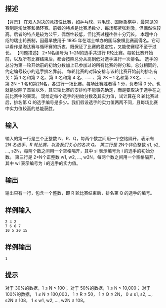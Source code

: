 ## 描述


【背景】 在双人对决的竞技性比赛，如乒乓球、羽毛球、国际象棋中，最常见的赛制是淘汰赛和循环赛。前者的特点是比赛场数少，每场都紧张刺激，但偶然性较高。后者的特点是较为公平，偶然性较低，但比赛过程往往十分冗长。 本题中介绍的瑞士轮赛制，因最早使用于 1895 年在瑞士举办的国际象棋比赛而得名。它可以看作是淘汰赛与循环赛的折衷，既保证了比赛的稳定性，又能使赛程不至于过长。  【问题描述】 2*N名编号为 1~2N的选手共进行 R轮比赛。每轮比赛开始前，以及所有比赛结束后，都会按照总分从高到低对选手进行一次排名。 选手的总分为第一轮开始前的初始分数加上已参加过的所有比赛的得分和。总分相同的，约定编号较小的选手排名靠前。 每轮比赛的对阵安排与该轮比赛开始前的排名有关：第 1 名和第 2 名、第 3 名和第 4 名、……、第 2K – 1 名和第 2K名、……  、第 2N – 1 名和第2N名，各进行一场比赛。每场比赛胜者得 1 分，负者得 0 分。也就是说除了首轮以外，其它轮比赛的安排均不能事先确定，而是要取决于选手在之前比赛中的表现。 现给定每个选手的初始分数及其实力值，试计算在 R 轮比赛过后，排名第 Q 的选手编号是多少。我们假设选手的实力值两两不同，且每场比赛中实力值较高的总能获胜。

## 输入


输入的第一行是三个正整数 N、R、Q，每两个数之间用一个空格隔开，表示有 2*N 名选手、R 轮比赛，以及我们关心的名次 Q。 第二行是 2*N个非负整数 s1, s2, …, s2N，每两个数之间用一个空格隔开，其中 si 表示编号为 i 的选手的初始分数。 第三行是 2*N个正整数 w1, w2, …, w2N，每两个数之间用一个空格隔开，其中 wi 表示编号为 i 的选手的实力值。

## 输出


输出只有一行，包含一个整数，即 R 轮比赛结束后，排名第 Q 的选手的编号。

## 样例输入


```
2 4 2 
7 6 6 7 
10 5 20 15 
```


## 样例输出


```
1
```


## 提示


对于 30%的数据，1 ≤ N ≤ 100； 对于 50%的数据，1 ≤ N ≤ 10,000； 对于 100%的数据， 1 ≤ N ≤ 100,000， 1 ≤ R ≤ 50， 1 ≤ Q ≤ 2N， 0 ≤ s1, s2, …, s2N ≤ 108， 1 ≤ w1, w2, …, w2N ≤ 108。

